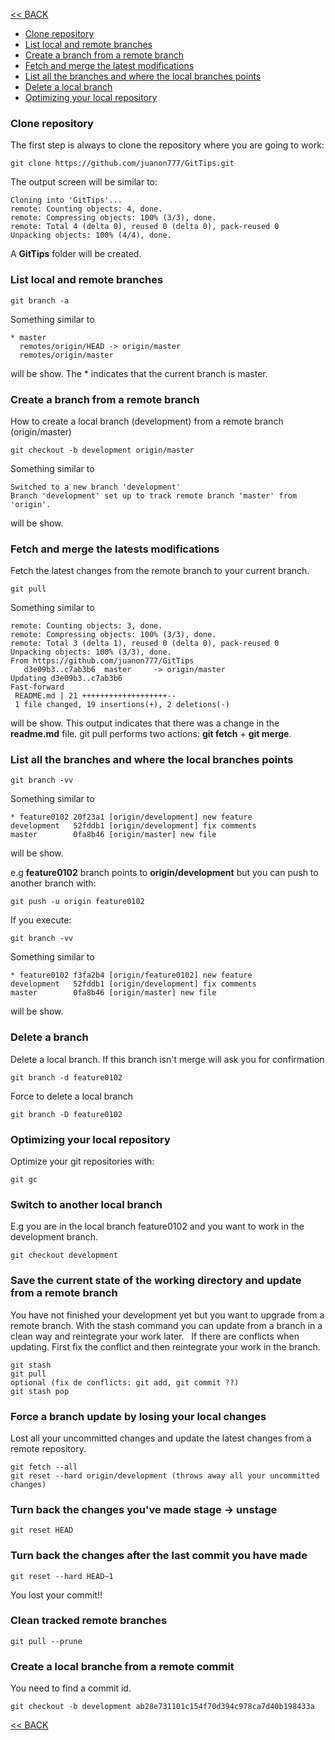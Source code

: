 [<< BACK](README.md)

- [Clone repository](#clone-repository)
- [List local and remote branches](#list-local-and-remote-branches)
- [Create a branch from a remote branch](#create-a-branch-from-a-remote-branch)
- [Fetch and merge the latest modifications](#fetch-and-merge-the-latests-modifications)
- [List all the branches and where the local branches points](#list-all-the-branches-and-where-the-local-branches-points)
- [Delete a local branch](#delete-a-branch)
- [Optimizing your local repository](#optimizing-your-local-repository)



### Clone repository

The first step is always to clone the repository where you are going to work:

```
git clone https://github.com/juanon777/GitTips.git
```

The output screen will be similar to:

```
Cloning into 'GitTips'...
remote: Counting objects: 4, done.
remote: Compressing objects: 100% (3/3), done.
remote: Total 4 (delta 0), reused 0 (delta 0), pack-reused 0
Unpacking objects: 100% (4/4), done.
```

A **GitTips** folder will be created.

### List local and remote branches

```
git branch -a
```

Something similar to

```
* master
  remotes/origin/HEAD -> origin/master
  remotes/origin/master
```
  
will be show. 
The * indicates that the current branch is master.


### Create a branch from a remote branch

How to create a local branch (development) from a remote branch (origin/master)

```
git checkout -b development origin/master
```
Something similar to

```
Switched to a new branch 'development'
Branch 'development' set up to track remote branch 'master' from 'origin'.
```

will be show. 

### Fetch and merge the latests modifications

Fetch the latest changes from the remote branch to your current branch.

```
git pull
```

Something similar to

```
remote: Counting objects: 3, done.
remote: Compressing objects: 100% (3/3), done.
remote: Total 3 (delta 1), reused 0 (delta 0), pack-reused 0
Unpacking objects: 100% (3/3), done.
From https://github.com/juanon777/GitTips
   d3e09b3..c7ab3b6  master     -> origin/master
Updating d3e09b3..c7ab3b6
Fast-forward
 README.md | 21 +++++++++++++++++++--
 1 file changed, 19 insertions(+), 2 deletions(-)
```

will be show. 
This output indicates that there was a change in the **readme.md** file.
git pull performs two actions: **git fetch** + **git merge**.

### List all the branches and where the local branches points

```
git branch -vv
```
Something similar to

```
* feature0102 20f23a1 [origin/development] new feature
development   52fddb1 [origin/development] fix comments
master        0fa8b46 [origin/master] new file
```

will be show.

e.g **feature0102** branch points to **origin/development** but you can push to another branch with:

```
git push -u origin feature0102
```

If you execute:

```
git branch -vv
```

Something similar to

```
* feature0102 f3fa2b4 [origin/feature0102] new feature
development   52fddb1 [origin/development] fix comments
master        0fa8b46 [origin/master] new file
```
will be show. 

### Delete a branch

Delete a local branch. If this branch isn't merge will ask you for confirmation

```
git branch -d feature0102
```

Force to delete a local branch

```
git branch -D feature0102
```


### Optimizing your local repository

Optimize your git repositories with:

```
git gc
```

### Switch to another local branch

E.g you are in the local branch feature0102 and you want to work in the development branch.

```
git checkout development
```

### Save the current state of the working directory and update from a remote branch

You have not finished your development yet but you want to upgrade from a remote branch. With the stash command you can update from a branch in a clean way and reintegrate your work later.
  If there are conflicts when updating. First fix the conflict and then reintegrate your work in the branch.

```
git stash
git pull
optional (fix de conflicts: git add, git commit ??)
git stash pop
```

### Force a branch update by losing your local changes

Lost all your uncommitted changes and update the latest changes from a remote repository.

```
git fetch --all
git reset --hard origin/development (throws away all your uncommitted changes)
```

### Turn back the changes you've made stage -> unstage

```
git reset HEAD
```

### Turn back the changes after the last commit you have made

```
git reset --hard HEAD~1
```

You lost your commit!!


### Clean tracked remote branches

```
git pull --prune
```

### Create a local branche from a remote commit

You need to find a commit id.

```
git checkout -b development ab28e731101c154f70d394c978ca7d40b198433a
```

[<< BACK](README.md)
